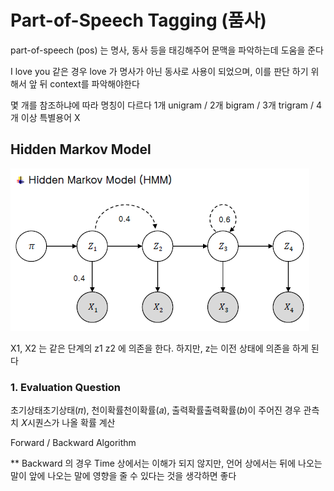 # Part-of-Speech Tagging (품사)

part-of-speech (pos) 는 명사, 동사 등을 태깅해주어 문맥을 파악하는데 도움을 준다

I love you 같은 경우 love 가 명사가 아닌 동사로 사용이 되었으며, 이를 판단 하기 위해서 앞 뒤 context를 파악해야한다

몇 개를 참조하냐에 따라 명칭이 다르다  1개 unigram / 2개 bigram / 3개 trigram / 4개 이상 특별용어 X

## Hidden Markov Model

![image-20200716112941593](markdown-images/image-20200716112941593.png)

X1, X2 는 같은 단계의 z1 z2 에 의존을 한다. 하지만, z는 이전 상태에 의존을 하게 된다

### 1. Evaluation Question
초기상태초기상태(𝜋), 천이확률천이확률(𝑎), 출력확률출력확률(𝑏)이 주어진 경우 관측치 𝑋시퀀스가 나올 확률 계산

Forward / Backward Algorithm

** Backward 의 경우 Time 상에서는 이해가 되지 않지만, 언어 상에서는 뒤에 나오는 말이 앞에 나오는 말에 영향을 줄 수 있다는 것을 생각하면 좋다